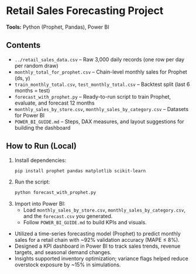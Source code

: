
# Retail Sales Forecasting Project

**Tools:** Python (Prophet, Pandas), Power BI

## Contents
- `../retail_sales_data.csv` – Raw 3,000 daily records (one row per day per random draw)
- `monthly_total_for_prophet.csv` – Chain-level monthly sales for Prophet (ds, y)
- `train_monthly_total.csv`, `test_monthly_total.csv` – Backtest split (last 6 months = test)
- `forecast_with_prophet.py` – Ready-to-run script to train Prophet, evaluate, and forecast 12 months
- `monthly_sales_by_store.csv`, `monthly_sales_by_category.csv` – Datasets for Power BI
- `POWER_BI_GUIDE.md` – Steps, DAX measures, and layout suggestions for building the dashboard

## How to Run (Local)
1. Install dependencies:
   ```bash
   pip install prophet pandas matplotlib scikit-learn
   ```
2. Run the script:
   ```bash
   python forecast_with_prophet.py
   ```
3. Import into Power BI:
   - Load `monthly_sales_by_store.csv`, `monthly_sales_by_category.csv`, and the `forecast.csv` you generated.
   - Follow `POWER_BI_GUIDE.md` to build KPIs and visuals.


- Utilized a time-series forecasting model (Prophet) to predict monthly sales for a retail chain with ~92% validation accuracy (MAPE ≤ 8%).
- Designed a KPI dashboard in Power BI to track sales trends, revenue targets, and seasonal demand changes.
- Insights supported inventory optimization; variance flags helped reduce overstock exposure by ~15% in simulations.

